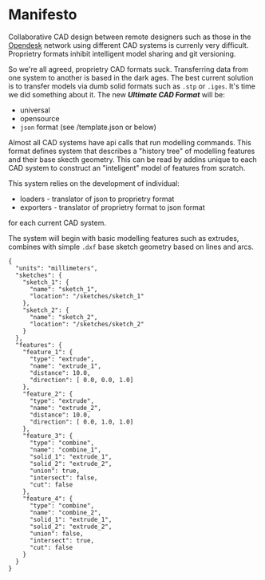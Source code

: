# Manifesto

Collaborative CAD design between remote designers such as those in the [Opendesk](www.opendesk.cc) network using different CAD systems is currenly very difficult. Proprietry formats inhibit intelligent model sharing and git versioning.

So we're all agreed, proprietry CAD formats suck. Transferring data from one system to another is based in the dark ages. The best current solution is to transfer models via dumb solid formats such as `.stp` or `.iges`. It's time we did something about it. The new ***Ultimate CAD Format*** will be:

* universal
* opensource
* `json` format (see /template.json or below)

Almost all CAD systems have api calls that run modelling commands. This format defines system that describes a "history tree" of modelling features and their base skecth geometry. This can be read by addins unique to each CAD system to construct an "inteligent" model of features from scratch.

This system relies on the development of individual:

* loaders - translator of json to proprietry format
* exporters - translator of proprietry format to json format

for each current CAD system.

The system will begin with basic modelling features such as extrudes, combines with simple `.dxf` base sketch geometry based on lines and arcs.

```
{
  "units": "millimeters",
  "sketches": {
    "sketch_1": {
      "name": "sketch_1",
      "location": "/sketches/sketch_1"
    },
    "sketch_2": {
      "name": "sketch_2",
      "location": "/sketches/sketch_2"
    }
  },
  "features": {
    "feature_1": {
      "type": "extrude",
      "name": "extrude_1",
      "distance": 10.0,
      "direction": [ 0.0, 0.0, 1.0]
    },
    "feature_2": {
      "type": "extrude",
      "name": "extrude_2",
      "distance": 10.0,
      "direction": [ 0.0, 1.0, 1.0]
    },
    "feature_3": {
      "type": "combine",
      "name": "combine_1",
      "solid_1": "extrude_1",
      "solid_2": "extrude_2",
      "union": true,
      "intersect": false,
      "cut": false
    },
    "feature_4": {
      "type": "combine",
      "name": "combine_2",
      "solid_1": "extrude_1",
      "solid_2": "extrude_2",
      "union": false,
      "intersect": true,
      "cut": false
    }
  }
}

```